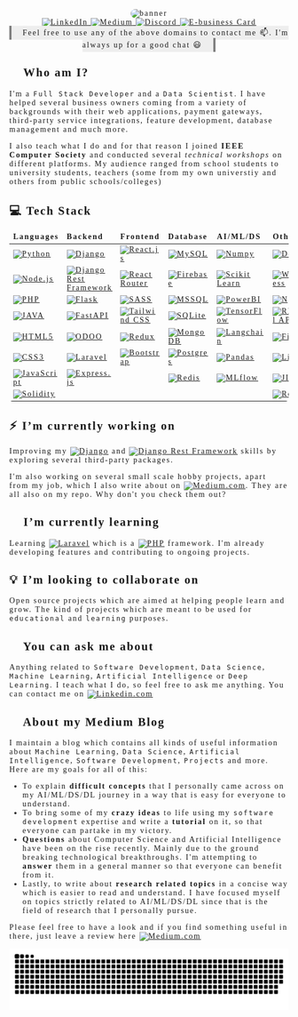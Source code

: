 <span style="font-family:verdana;letter-spacing: 2px;">

<div align='center'>
<img  src="./doc/gifs/banner.gif"
style="border-radius:10px;"
alt="banner" />

<div>
<a href="https://www.linkedin.com/in/muhammad-hammad-hassan-cs101/" target="_blank" title="muhammad-hammad-hassan-cs101">
    <img src="https://img.shields.io/badge/LinkedIn-%230077B5.svg?&style=for-the-badge&logo=linkedin&logoColor=white$fontSize=20" alt="LinkedIn">
</a>

<a href="https://medium.com/@hammad.ai" target="_blank" title="@hammad.ai">
    <img src="https://img.shields.io/badge/Medium-%230A0A0A.svg?&style=for-the-badge&logo=Medium&logoColor=white" alt="Medium">
</a>

<!--<a href="https://www.reddit.com/u/blankscreenEXE" target="_blank" title="blankscreenEXE">
    <img src="https://img.shields.io/badge/Reddit-%23FF4500.svg?&style=for-the-badge&logo=Reddit&logoColor=white" alt="Reddit">
</a>-->

<a href="https://discordapp.com/users/blankscreen.exe" target="_blank" title="blankscreen.exe">
    <img src="https://img.shields.io/badge/Discord-%237289DA.svg?&style=for-the-badge&logo=Discord&logoColor=white" alt="Discord">
</a>

<a href="https://hihello.me/p/c9724f05-f569-4cf7-a896-f53366a3f8dc" target="_blank" title="My E-Business Card">
    <img src="https://img.shields.io/badge/&#128199;-Business_Card-%23207d26.svg?&style=for-the-badge&logo=business&logoColor=white" alt="E-business Card">
</a>


</div>
<span style="background-color:#eeeeee;padding: 5px 20px;border-right: 4px solid gray;border-left: 4px solid gray;">Feel free to use any of the above domains to contact me 📫. I'm always up for a good chat 😃</span>
</div>

## 👋 Who am I?

I'm a `Full Stack Developer` and a `Data Scientist`. I have helped several business owners coming from a variety of backgrounds with their web applications, payment gateways, third-party service integrations, feature development, database management and much more. 

I also teach what I do and for that reason I joined **IEEE Computer Society** and conducted several *technical workshops* on different platforms. My audience ranged from school students to university students, teachers (some from my own universtiy and others from public schools/colleges)

<!-- I'm currently working on a **startup** which is aimed at providing educational consultancy to schools, guidance and counseling to students and overall enhance the education system with respect to *quality of content*, *teaching methodologies* and *learning outcomes*. -->

## 💻 Tech Stack

<table  style="border-color:rgb(255, 255, 255,0);border-radius:5px;background-color:rgb(255, 255, 255,0.1);overflow-x:auto;">
<thead >
    <td><b>Languages</b></td>
    <td><b>Backend</b></td>
    <td><b>Frontend</b></td>
    <td><b>Database</b></td>
    <td><b>AI/ML/DS</b></td>
    <td><b>Other</b></td>
</thead>
<tr>
    <td>
        <a href="https://www.python.org/" target="_blank" title="Go To Official Page">
            <img alt="Python" src="https://img.shields.io/badge/python-3670A0?style=for-the-badge&logo=python&logoColor=ffdd54">
        </a>
    </td>
    <td>
        <a href="https://www.djangoproject.com/" target="_blank" title="Go To Official Page">
            <img alt="Django" src="https://img.shields.io/badge/Django-%230C4B33?style=for-the-badge&logo=django&logoColor=white">
        </a>
    </td>
    <td>
        <a href="https://reactjs.org/" target="_blank" title="Go To Official Page">
            <img alt="React.js" src="https://img.shields.io/badge/react-%2320232a.svg?style=for-the-badge&logo=react&logoColor=%2361DAFB">
        </a>
    </td>
    <td>
        <a href="https://www.mysql.com/" target="_blank" title="Go To Official Page">
            <img alt="MySQL" src="https://img.shields.io/badge/mysql-%2300f.svg?style=for-the-badge&logo=mysql&logoColor=white">
        </a>
    </td>
    <td>
        <a href="https://numpy.org/" target="_blank" title="Go To Official Page">
            <img alt="Numpy" src="https://img.shields.io/badge/numpy-%23013243.svg?style=for-the-badge&logo=numpy&logoColor=white">
        </a>
    </td>
    <td>
        <a href="https://www.docker.com/" target="_blank" title="Go To Official Page">
            <img alt="Docker" src="https://img.shields.io/badge/Docker-blue.svg?style=for-the-badge&logo=docker&logoColor=white">
        </a>
    </td>
</tr>
<tr>
    <td>
        <a href="https://nodejs.org/" target="_blank" title="Go To Official Page">
            <img alt="Node.js" src="https://img.shields.io/badge/node.js-6DA55F?style=for-the-badge&logo=node.js&logoColor=white">
        </a>
    </td>
    <td>
        <a href="https://www.django-rest-framework.org/" target="_blank" title="Go To Official Page">
            <img alt="Django Rest Framework" src="https://img.shields.io/badge/DRF-%23a30000?style=for-the-badge&logo=django&logoColor=white">
        </a>
    </td>
    <td>
        <a href="https://reactrouter.com/" target="_blank" title="Go To Official Page">
            <img alt="React Router" src="https://img.shields.io/badge/React_Router-CA4245?style=for-the-badge&logo=react-router&logoColor=white">
        </a>
    </td>
    <td>
        <a href="https://firebase.google.com/" target="_blank" title="Go To Official Page">
            <img alt="Firebase" src="https://img.shields.io/badge/firebase-%23039BE5.svg?style=for-the-badge&logo=firebase">
        </a>
    </td>
    <td>
        <a href="https://scikit-learn.org/" target="_blank" title="Go To Official Page">
            <img alt="Scikit Learn" src="https://img.shields.io/badge/scikit--learn-%23F7931E.svg?style=for-the-badge&logo=scikit-learn&logoColor=white">
        </a>
    </td>
    <td>
        <a href="https://wordpress.org/" target="_blank" title="Go To Official Page">
            <img alt="Wordpress" src="https://img.shields.io/badge/Wordpress-%23000000.svg?style=for-the-badge&logo=wordpress&logoColor=white">
        </a>
    </td>
</tr>
<tr>
    <td>
        <a href="https://www.php.net/" target="_blank" title="Go To Official Page">
            <img alt="PHP" src="https://img.shields.io/badge/php-%238993be.svg?style=for-the-badge&logo=php&logoColor=%23232531">
        </a>
    </td>
    <td>
        <a href="https://flask.palletsprojects.com/" target="_blank" title="Go To Official Page">
            <img alt="Flask" src="https://img.shields.io/badge/flask-%2307581D.svg?style=for-the-badge&logo=flask&logoColor=white">
        </a>
    </td>
    <td>
        <a href="https://sass-lang.com/" target="_blank" title="Go To Official Page">
            <img alt="SASS" src="https://img.shields.io/badge/SASS-hotpink.svg?style=for-the-badge&logo=SASS&logoColor=white">
        </a>
    </td>
    <td>
        <a href="https://www.microsoft.com/en-us/sql-server" target="_blank" title="Go To Official Page">
            <img alt="MSSQL" src="https://img.shields.io/badge/MSSQL-blue.svg?style=for-the-badge&logo=microsoft-sql-server&logoColor=white">
        </a>
    </td>
    <td>
        <a href="https://powerbi.microsoft.com/" target="_blank" title="Go To Official Page">
            <img alt="PowerBI" src="https://img.shields.io/badge/PowerBI-%234E7CFC.svg?style=for-the-badge&logo=power-bi">
        </a>
    </td>
    <td>
        <a href="https://www.nginx.com/" target="_blank" title="Go To Official Page">
            <img alt="Nginx" src="https://img.shields.io/badge/Nginx-%23009639.svg?style=for-the-badge&logo=nginx&logoColor=#3ac5ea">
        </a>
    </td>
</tr>
<tr>
    <td>
        <a href="https://www.java.com/" target="_blank" title="Go To Official Page">
            <img alt="JAVA" src="https://img.shields.io/badge/&#127861;-JAVA-%23ED8B00.svg?style=for-the-badge&logo=java&logoColor=white">
        </a>
    </td>
    <td>
        <a href="https://fastapi.tiangolo.com/" target="_blank" title="Go To Official Page">
            <img alt="FastAPI" src="https://img.shields.io/badge/FastAPI-%232AB199?style=for-the-badge&logo=fastapi&logoColor=white">
        </a>
    </td>
    <td>
        <a href="https://tailwindcss.com/" target="_blank" title="Go To Official Page">
            <img alt="Tailwind CSS" src="https://img.shields.io/badge/tailwindcss-%2338B2AC.svg?style=for-the-badge&logo=tailwind-css&logoColor=white">
        </a>
    </td>
    <td>
        <a href="https://www.sqlite.org/" target="_blank" title="Go To Official Page">
            <img alt="SQLite" src="https://img.shields.io/badge/SQLite-gray.svg?style=for-the-badge&logo=SQLite&logoColor=white">
        </a>
    </td>
    <td>
        <a href="https://www.tensorflow.org/" target="_blank" title="Go To Official Page">
            <img alt="TensorFlow" src="https://img.shields.io/badge/TensorFlow-FF6F00.svg?style=for-the-badge&logo=TensorFlow&logoColor=white">
        </a>
    </td>
    <td>
        <a href="https://restfulapi.net/" target="_blank" title="Go To Official Page">
            <img alt="RESTful APIs" src="https://img.shields.io/badge/&#9881;-restful_api-%230693e3.svg?style=for-the-badge&logo=rest&logoColor=white">
        </a>
    </td>
</tr>
<tr>
    <td>
        <a href="https://developer.mozilla.org/en-US/docs/Web/HTML" target="_blank" title="Go To Official Page">
            <img alt="HTML5" src="https://img.shields.io/badge/html5-%23E34F26.svg?style=for-the-badge&logo=html5&logoColor=white">
        </a>
    </td>
    <td>
        <a href="https://www.odoo.com/" target="_blank" title="Go To Official Page">
            <img alt="ODOO" src="https://img.shields.io/badge/ODOO-%23714b67.svg?style=for-the-badge&logo=odoo">
        </a>
    </td>
    <td>
        <a href="https://redux.js.org/" target="_blank" title="Go To Official Page">
            <img alt="Redux" src="https://img.shields.io/badge/redux-%23764abc.svg?style=for-the-badge&logo=redux&logoColor=white">
        </a>
    </td>
    <td>
        <a href="https://www.mongodb.com/" target="_blank" title="Go To Official Page">
            <img alt="MongoDB" src="https://img.shields.io/badge/mongodb-%2342494f.svg?style=for-the-badge&logo=mongodb&logoColor=%2300ed64">
        </a>
    </td>
    <td>
        <a href="https://langchain.com/" target="_blank" title="Go To Official Page">
            <img alt="Langchain" src="https://img.shields.io/badge/&#129436;&#128279;-LangChain-%23e4e4e4.svg?style=for-the-badge&logo=LangChain&logoColor=white">
        </a>
    </td>
    <td>
        <a href="https://www.figma.com/" target="_blank" title="Go To Official Page">
            <img alt="Figma" src="https://img.shields.io/badge/figma-%23F24E1E.svg?style=for-the-badge&logo=figma&logoColor=white">
        </a>
    </td>
</tr>
<tr>
    <td>
        <a href="https://developer.mozilla.org/en-US/docs/Web/CSS" target="_blank" title="Go To Official Page">
            <img alt="CSS3" src="https://img.shields.io/badge/css3-%231572B6.svg?style=for-the-badge&logo=css3&logoColor=white">
        </a>
    </td>
    <td>
        <a href="https://laravel.com/" target="_blank" title="Go To Official Page">
            <img alt="Laravel" src="https://img.shields.io/badge/laravel-%23fb503b.svg?style=for-the-badge&logo=laravel&logoColor=white">
        </a>
    </td>
    <td>
        <a href="https://getbootstrap.com/" target="_blank" title="Go To Official Page">
            <img alt="Bootstrap" src="https://img.shields.io/badge/bootstrap-%239461fb.svg?style=for-the-badge&logo=bootstrap&logoColor=white">
        </a>
    </td>
    <td>
        <a href="https://www.postgresql.org/" target="_blank" title="Go To Official Page">
            <img alt="Postgres" src="https://img.shields.io/badge/postgresql-%23699eca.svg?style=for-the-badge&logo=postgresql&logoColor=white">
        </a>
    </td>
    <td>
        <a href="https://pandas.pydata.org/" target="_blank" title="Go To Official Page">
            <img alt="Pandas" src="https://img.shields.io/badge/pandas-%23130654.svg?style=for-the-badge&logo=pandas&logoColor=white">
        </a>
    </td>
    <td>
        <a href="https://www.linux.org/" target="_blank" title="Go To Official Page">
            <img alt="Linux" src="https://img.shields.io/badge/linux-%23185886.svg?style=for-the-badge&logo=linux&logoColor=white">
        </a>
    </td>
</tr>
<tr>
    <td>
        <a href="https://developer.mozilla.org/en-US/docs/Web/JavaScript" target="_blank" title="Go To Official Page">
            <img alt="JavaScript" src="https://img.shields.io/badge/javascript-%23ffea00.svg?style=for-the-badge&logo=javascript&logoColor=black">
        </a>
    </td>
    <td>
        <a href="https://expressjs.com/" target="_blank" title="Go To Official Page">
            <img alt="Express.js" src="https://img.shields.io/badge/express.js-%23404d59.svg?style=for-the-badge&logo=express&logoColor=%2361DAFB">
        </a>
    </td>
    <td></td>
    <td>
        <a href="https://redis.io/" target="_blank" title="Go To Official Page">
            <img alt="Redis" src="https://img.shields.io/badge/redis-%23dc3d2a.svg?style=for-the-badge&logo=redis&logoColor=%23fff">
        </a>
    </td>
    <td>
        <a href="https://mlflow.org/" target="_blank" title="Go To Official Page">
            <img alt="MLflow" src="https://img.shields.io/badge/ML_flow-blue.svg?style=for-the-badge&logo=dataversioncontrol&logoColor=white">
        </a>
    </td>
    <td>
        <a href="https://www.atlassian.com/software/jira" target="_blank" title="Go To Official Page">
            <img alt="JIRA" src="https://img.shields.io/badge/JIRA-%232f7cff.svg?style=for-the-badge&logo=jira&logoColor=%23fff">
        </a>
    </td>
</tr>
<tr>
    <td>
        <a href="https://soliditylang.org/" target="_blank" title="Go To Official Page">
            <img alt="Solidity" src="https://img.shields.io/badge/solidity-%23e6e3ec.svg?style=for-the-badge&logo=solidity&logoColor=black">
        </a>
    </td>
    <td></td>
    <td></td>
    <td></td>
    <td></td>
    <td>
        <a href="https://remix-project.org/" target="_blank" title="Go To Official Page">
            <img alt="Remix" src="https://img.shields.io/badge/Remix_IDE-%23006f9d.svg?style=for-the-badge&logo=remix-ide&logoColor=black">
        </a>
    </td>
</tr>
</table>

<!-- --------------- Extra badges --------------- -->
<!--<td><img  alt="React native"  src="https://img.shields.io/badge/react_native-%2320232a.svg?style=for-the-badge&logo=react&logoColor=%2361DAFB"></td>-->

## ⚡️ I’m currently working on

Improving my [![Django](https://img.shields.io/badge/Django-%230C4B33?style=flat&logo=django&logoColor=white)](https://www.djangoproject.com/) and [![Django Rest Framework](https://img.shields.io/badge/Django_Rest_Framework-%23a30000?style=flat&logo=django&logoColor=white)](https://www.django-rest-framework.org/) skills by exploring several third-party packages.

I'm also working on several small scale hobby projects, apart from my job, which I also write about on 
[![Medium.com](https://img.shields.io/badge/Medium.com-%230A0A0A.svg?&style=flat&logo=Medium&logoColor=white)](https://medium.com/@hammad.ai). They are all also on my repo. Why don't you check them out?
 
## 🌱 I’m currently learning

Learning [![Laravel](https://img.shields.io/badge/laravel-%23fb503b.svg?style=flat&logo=laravel&logoColor=white)](https://laravel.com/) which is a [![PHP](https://img.shields.io/badge/PHP-%23787CB5?style=flat&logo=php&logoColor=white)](https://www.php.net/) framework. I'm already developing features and contributing to ongoing projects.

## 💡 I’m looking to collaborate on

Open source projects which are aimed at helping people learn and grow. The kind of projects which are meant to be used for `educational` and `learning` purposes.

## 📣 You can ask me about

Anything related to `Software Development`, `Data Science`, `Machine Learning`, `Artificial Intelligence` or `Deep Learning`. I teach what I do, so feel free to ask me anything. You can contact me on [![Linkedin.com](https://img.shields.io/badge/LinkedIn-%230077B5.svg?&style=flat&logo=linkedin&logoColor=white$fontSize=20)](https://www.linkedin.com/in/muhammad-hammad-hassan-cs101/)

## 📜 About my Medium Blog
I maintain a blog which contains all kinds of useful information about `Machine Learning`, `Data Science`, `Artificial Intelligence`, `Software Development`, `Projects` and more. Here are my goals for all of this:
- To explain **difficult concepts** that I personally came across on my AI/ML/DS/DL journey in a way that is easy for everyone to understand.
- To bring some of my **crazy ideas** to life using my `software development` expertise and write a **tutorial** on it, so that everyone can partake in my victory.
-  **Questions** about Computer Science and Artificial Intelligence have been on the rise recently. Mainly due to the ground breaking technological breakthroughs. I'm attempting to **answer** them in a general manner so that everyone can benefit from it.
- Lastly, to write about **research related topics** in a concise way which is easier to read and understand. I have focused myself on topics strictly related to AI/ML/DS/DL since that is the field of research that I personally pursue.

Please feel free to have a look and if you find something useful in there, just leave a review here [![Medium.com](https://img.shields.io/badge/Medium.com-%230A0A0A.svg?&style=flat&logo=Medium&logoColor=white)](https://medium.com/@hammad.ai)

<p align="center">
  <img  src="./doc/gifs/grid-snake.svg"
    alt="snake gif" />
</p>
</span>
